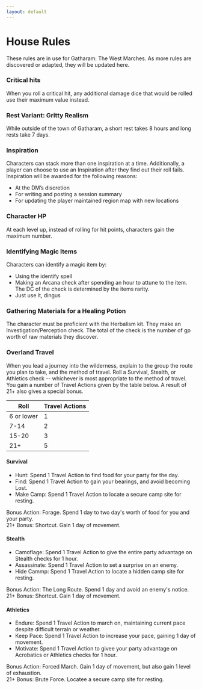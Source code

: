 ```yaml
---
layout: default
---
```


# House Rules

These rules are in use for Gatharam: The West Marches. As more rules are discovered or adapted, they will be updated here.

### **Critical hits**
When you roll a critical hit, any additional damage dice that would be rolled use their maximum value instead.

### **Rest Variant: Gritty Realism**
While outside of the town of Gatharam, a short rest takes 8 hours and long rests take 7 days.

### **Inspiration**
Characters can stack more than one inspiration at a time. Additionally, a player can choose to use an Inspiration after they find out their roll fails. Inspiration will be awarded for the following reasons:  
- At the DM’s discretion
- For writing and posting a session summary
- For updating the player maintained region map with new locations

### Character HP
At each level up, instead of rolling for hit points, characters gain the maximum number.

### Identifying Magic Items
Characters can identify a magic item by:
- Using the identify spell
- Making an Arcana check after spending an hour to attune to the item. The DC of the check is determined by the items rarity.
- Just use it, dingus

### Gathering Materials for a Healing Potion
The character must be proficient with the Herbalism kit. They make an Investigation/Perception check. The total of the check is the number of gp worth of raw materials they discover.

### Overland Travel
When you lead a journey into the wilderness, explain to the group the route you plan to take, and the method of travel. Roll a Survival, Stealth, or Athletics check -- whichever is most appropriate to the method of travel. You gain a number of Travel Actions given by the table below. A result of 21+ also gives a special bonus.

|Roll| Travel Actions|
|---|---|
|6 or lower|1|
|7-14|2|
|15-20|3|
|21+|5|

#### Survival 
* Hunt: Spend 1 Travel Action to find food for your party for the day. 
* Find: Spend 1 Travel Action to gain your bearings, and avoid becoming Lost. 
* Make Camp: Spend 1 Travel Action to locate a secure camp site for resting. 

Bonus Action: Forage. Spend 1 day to two day's worth of food for you and your party.  
21+ Bonus: Shortcut. Gain 1 day of movement.

#### Stealth
* Camoflage: Spend 1 Travel Action to give the entire party advantage on Stealth checks for 1 hour.
* Assassinate: Spend 1 Travel Action to set a surprise on an enemy.
* Hide Cammp: Spend 1 Travel Action to locate a hidden camp site for resting.  

Bonus Action: The Long Route. Spend 1 day and avoid an enemy's notice.  
21+ Bonus: Shortcut. Gain 1 day of movement.

#### Athletics
* Endure: Spend 1 Travel Action to march on, maintaining current pace despite difficult terrain or weather.
* Keep Pace: Spend 1 Travel Action to increase your pace, gaining 1 day of movement.
* Motivate: Spend 1 Travel Action to givee your party advantage on Acrobatics or Athletics checks for 1 hour.  

Bonus Action: Forced March. Gain 1 day of movement, but also gain 1 level of exhaustion.  
21+ Bonus: Brute Force. Locatee a secure camp site for resting.
